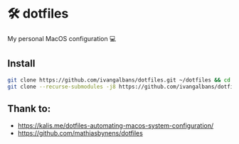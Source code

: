 # 🛠 dotfiles

My personal MacOS configuration 💻

## Install

```bash
git clone https://github.com/ivangalbans/dotfiles.git ~/dotfiles && cd ~/dotfiles && source bootstrap.sh
git clone --recurse-submodules -j8 https://github.com/ivangalbans/dotfiles.git
```

## Thank to:

- https://kalis.me/dotfiles-automating-macos-system-configuration/
- https://github.com/mathiasbynens/dotfiles
